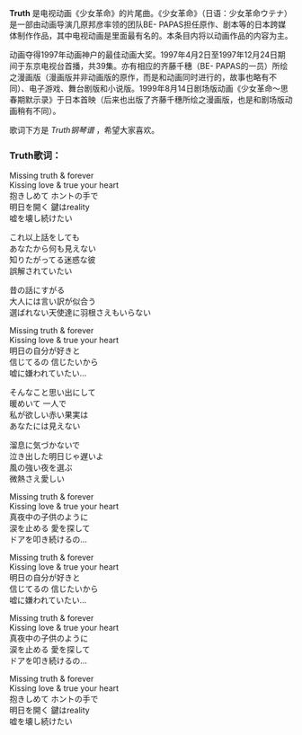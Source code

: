 

**Truth** 是电视动画《少女革命》的片尾曲。《少女革命》（日语：少女革命ウテナ）是一部由动画导演几原邦彦率领的团队BE-
PAPAS担任原作、剧本等的日本跨媒体制作作品，其中电视动画是里面最有名的。本条目内将以动画作品的内容为主。

  
动画夺得1997年动画神户的最佳动画大奖。1997年4月2日至1997年12月24日期间于东京电视台首播，共39集。亦有相应的齐藤千穗（BE-
PAPAS的一员）所绘之漫画版（漫画版并非动画版的原作，而是和动画同时进行的，故事也略有不同）、电子游戏、舞台剧版和小说版。1999年8月14日剧场版动画《少女革命～思春期默示录》于日本首映（后来也出版了齐藤千穗所绘之漫画版，也是和剧场版动画稍有不同）。

  
歌词下方是 _Truth钢琴谱_ ，希望大家喜欢。

### Truth歌词：

Missing truth & forever  
Kissing love & true your heart  
抱きしめて ホントの手で  
明日を開く 鍵はreality  
嘘を壊し続けたい

これ以上話をしても  
あなたから何も見えない  
知りたがってる迷惑な彼  
誤解されていたい

昔の話にすがる  
大人には言い訳が似合う  
選ばれない天使達に羽根さえもいらない

Missing truth & forever  
Kissing love & true your heart  
明日の自分が好きと  
信じてるの 信じたいから  
嘘に嫌われていたい…

そんなこと思い出にして  
暖めいて 一人で  
私が欲しい赤い果実は  
あなたには見えない

溜息に気づかないで  
泣き出した明日じゃ遅いよ  
風の強い夜を選ぶ  
微熱さえ愛しい

Missing truth & forever  
Kissing love & true your heart  
真夜中の子供のように  
涙を止める 愛を探して  
ドアを叩き続けるの…

Missing truth & forever  
Kissing love & true your heart  
明日の自分が好きと  
信じてるの 信じたいから  
嘘に嫌われていたい…

Missing truth & forever  
Kissing love & true your heart  
真夜中の子供のように  
涙を止める 愛を探して  
ドアを叩き続けるの…

Missing truth & forever  
Kissing love & true your heart  
抱きしめて ホントの手で  
明日を開く 鍵はreality  
嘘を壊し続けたい


